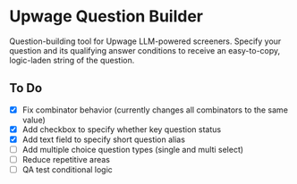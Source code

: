 # Upwage Question Builder

Question-building tool for Upwage LLM-powered screeners. Specify your question and its qualifying answer conditions to receive an easy-to-copy, logic-laden string of the question.

## To Do

- [x] Fix combinator behavior (currently changes all combinators to the same value)
- [x] Add checkbox to specify whether key question status
- [x] Add text field to specify short question alias
- [ ] Add multiple choice question types (single and multi select)
- [ ] Reduce repetitive areas
- [ ] QA test conditional logic

